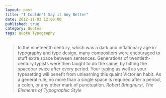 ```yaml
---
layout: post
title: "I Couldn't Say it Any Better"
date: 2012-11-03 12:00:00
published: true
category: Quotes
tags: Quote Typography
---
```


<blockquote>
	In the nineteenth century, which was a dark and inflationary age in typography and type design, many compositors were encouraged to stuff extra space between sentences. Generations of twentieth-century typists were then taught to do the same, by hitting the spacebar twice after every period. Your typing as well as your typesetting will benefit from unlearning this quaint Victorian habit. As a general rule, no more than a single space is required after a period, a colon, or any other mark of punctuation.
	<cite>
		Robert Bringhurst, <em>The Elements of Typographic Style</em>
	</cite>
</blockquote>